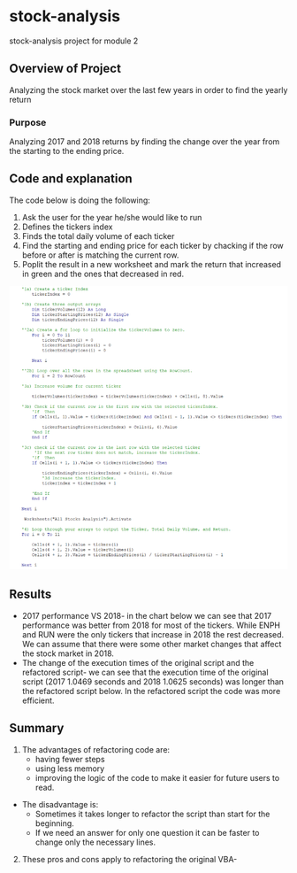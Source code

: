 # stock-analysis
stock-analysis project for module 2
## Overview of Project
Analyzing the stock market over the last few years in order to find the yearly return
### Purpose
Analyzing 2017 and 2018 returns by finding the change over the year from the starting to the ending price.
## Code and explanation
The code below is doing the following:
1. Ask the user for the year he/she would like to run
2. Defines the tickers index
3. Finds the total daily volume of each ticker
4. Find the starting and ending price for each ticker by chacking if the row before or after is matching the current row.
5. Poplit the result in a new worksheet and mark the return that increased in green and the ones that decreased in red.


![Code example.png](https://github.com/Yahel-Epel/stock-analysis/blob/main/Resources/Code%20example.png)

## Results
- 2017 performance VS 2018- in the chart below we can see that 2017 performance was better from 2018 for most of the tickers. While ENPH and RUN were the only tickers that increase in 2018 the rest decreased. 
We can assume that there were some other market changes that affect the stock market in 2018. 
- The change of the execution times of the original script and the refactored script- we can see that the execution time of the original script (2017 1.0469 seconds and 2018 1.0625 seconds) was longer than the refactored script below. In the refactored script the code was more efficient. 
## Summary
1. The advantages of refactoring code are: 
    - having fewer steps 
    - using less memory
    - improving the logic of the code to make it easier for future users to read. 
- The disadvantage is:
     - Sometimes it takes longer to refactor the script than start for the beginning.
     - If we need an answer for only one question it can be faster to change only the necessary lines. 
2. These pros and cons apply to refactoring the original VBA- 
